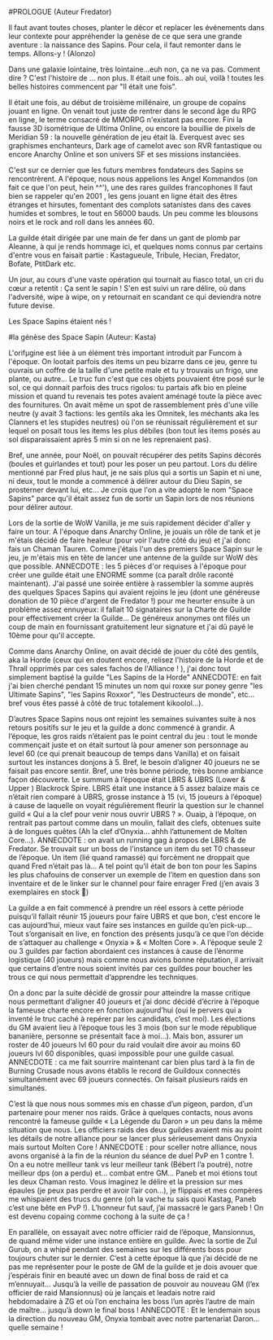 #PROLOGUE (Auteur Fredator)

Il faut avant toutes choses, planter le décor et replacer les événements dans leur contexte pour appréhender la genèse
de ce que sera une grande aventure : la naissance des Sapins.
Pour cela, il faut remonter dans le temps. Allons-y ! (Alonzo)

Dans une galaxie lointaine, très lointaine...euh non, ça ne va pas.
Comment dire ?
C'est l'histoire de ... non plus.
Il était une fois.. ah oui, voilà ! toutes les belles histoires commencent par "Il était une fois".

Il était une fois, au début de troisième millénaire, un groupe de copains jouant en ligne.
On venait tout juste de rentrer dans le second âge du RPG en ligne, le terme consacré de MMORPG n'existant pas encore.
Fini la fausse 3D isométrique de Ultima Online, ou encore la bouillie de pixels de Meridian 59 : la nouvelle génération de jeu était là.
Everquest avec ses graphismes enchanteurs, Dark age of camelot avec son RVR fantastique
ou encore Anarchy Online et son univers SF et ses missions instanciées.

C'est sur ce dernier que les futurs membres fondateurs des Sapins se rencontrèrent.
A l'époque, nous nous appelions les Angel Kommandos (on fait ce que l'on peut, hein ^^'), une des rares guildes francophones
Il faut bien se rappeler qu'en 2001 , les gens jouant en ligne était des êtres étranges et hirsutes,
fomentant des complots satanistes dans des caves humides et sombres, le tout en 56000 bauds.
Un peu comme les blousons noirs et le rock and roll dans les années 60.

La guilde était dirigée par une main de fer dans un gant de plomb par Aleanne, à qui je rends hommage ici,
et quelques noms connus par certains d'entre vous en faisait partie : Kastagueule, Tribule, Hecian, Fredator, Bofate, PtitDark etc.

Un jour, au cours d'une vaste opération qui tournait au fiasco total, un cri du cœur a retentit : Ça sent le sapin !
S'en est suivi un rare délire, où dans l'adversité, wipe à wipe, on y retournait en scandant ce qui deviendra notre future devise.

Les Space Sapins étaient nés !


#la génèse des Space Sapin (Auteur: Kasta)

L'orifµgine est liée à un élément très important introduit par Funcom à l'époque. On lootait parfois des items un peu bizarre dans ce jeu, genre tu ouvrais un coffre de la taille d'une petite male et tu y trouvais un frigo, une plante, ou autre...
Le truc fun c'est que ces objets pouvaient être posé sur le sol, ce qui donnait parfois des trucs rigolos: tu partais afk bio en pleine mission et quand tu revenais tes potes avaient aménagé toute la pièce avec des fournitures. On avait même un spot de rassemblement près d'une ville neutre (y avait 3 factions: les gentils aka les Omnitek, les méchants aka les Clanners et les stupides neutres) où l'on se réunissait régulièrement et sur lequel on posait tous les items les plus débiles (bon tout les items posés au sol disparaissaient après 5 min si on ne les reprenaient pas).

Bref, une année, pour Noël, on pouvait récupérer des petits Sapins décorés (boules et guirlandes et tout) pour les poser un peu partout. Lors du délire mentionné par Fred plus haut, je ne sais plus qui a sortis un Sapin et ni une, ni deux, tout le monde a commencé à délirer autour du Dieu Sapin, se prosterner devant lui, etc...
Je crois que l'on a vite adopté le nom "Space Sapins" parce qu'il était assez fun de sortir un Sapin lors de nos réunions pour délirer autour.

Lors de la sortie de WoW Vanilla, je me suis rapidement décider d'aller y faire un tour. A l'époque dans Anarchy Online, je jouais un rôle de tank et je m'étais décidé de faire healeur (pour voir l'autre côté du jeu) et j'ai donc fais un Chaman Tauren. Comme j'étais l'un des premiers Space Sapin sur le jeu, je m'étais mis en tête de lancer une antenne de la guilde sur WoW dès que possible.
ANNECDOTE : les 5 pièces d'or requises à l'époque pour créer une guilde était une ENORME somme (ca paraît drôle raconté maintenant). J'ai passé une soirée entière à rassembler la somme auprès des quelques Spaces Sapins qui avaient rejoins le jeu (dont une généreuse donation de 10 pièce d'argent de Fredator !) pour me heurter ensuite à un problème assez ennuyeux: il fallait 10 signataires sur la Charte de Guilde pour effectivement créer la Guilde...
De généreux anonymes ont filés un coup de main en fournissant gratuitement leur signature et j'ai dû payé le 10ème pour qu'il accepte.

Comme dans Anarchy Online, on avait décidé de jouer du côté des gentils, aka la Horde (ceux qui en doutent encore, relisez l'histoire de la Horde et de Thrall opprimés par ces sales fachos de l'Alliance ! ), j'ai donc tout simplement baptisé la guilde "Les Sapins de la Horde"
ANNECDOTE: en fait j'ai bien cherché pendant 15 minutes un nom qui roxxe sur poney genre "les Ultimate Sapins", "les Sapins Roxxor", "les Destructeurs de monde", etc... bref vous êtes passé à côté de truc totalement kikoolol...).

D’autres Space Sapins nous ont rejoint les semaines suivantes suite à nos retours positifs sur le jeu et la guilde a donc commencé à grandir. A l’époque, les gros raids n’étaient pas le point central du jeu : tout le monde commençait juste et on était surtout là pour amener son personnage au level 60 (ce qui prenait beaucoup de temps dans Vanilla) et on faisait surtout les instances donjons à 5. Bref, le besoin d’aligner 40 joueurs ne se faisait pas encore sentir. Bref, une très bonne période, très bonne ambiance façon découverte.
Le summum à l’époque était LBRS & UBRS (Lower & Upper ) Blackrock Spire. LBRS était une instance à 5 assez balaize mais ce n’était rien comparé à UBRS, grosse instance à 15 (vi, 15 joueurs à l’époque) à cause de laquelle on voyait régulièrement fleurir la question sur le channel guild « Qui a la clef pour venir nous ouvrir UBRS ? ». Ouaip, à l’époque, on rentrait pas partout comme dans un moulin, fallait des clefs, obtenues suite à de longues quêtes (Ah la clef d’Onyxia… ahhh l’attunement de Molten Core…).
ANNECDOTE : on avait un running gag à propos de LBRS & de Fredator. Se trouvait sur un boss de l’instance un item du set T0 chasseur de l’époque. Un item (lié quand ramassé) qui forcèment ne droppait que quand Fred n’était pas là… A tel point qu’il était de bon ton pour les Sapins les plus chafouins de conserver un exemple de l’item en question dans son inventaire et de le linker sur le channel pour faire enrager Fred (j’en avais 3 exemplaires en stock )

La guilde a en fait commencé à prendre un réel essors à cette période puisqu’il fallait réunir 15 joueurs pour faire UBRS et que bon, c’est encore le cas aujourd’hui, mieux vaut faire ses instances en guilde qu’en pick-up… Tout s’organisait en live, en fonction des présents jusqu’à ce que l’on décide de s’attaquer au challenge « Onyxia » & « Molten Core ». A l’époque seule 2 ou 3 guildes par faction abordaient ces instances à cause de l’énorme logistique (40 joueurs) mais comme nous avions bonne réputation, il arrivait que certains d’entre nous soient invités par ces guildes pour boucher les trous ce qui nous permettait d’apprendre les techniques.

On a donc par la suite décidé de grossir pour atteindre la masse critique nous permettant d’aligner 40 joueurs et j’ai donc décidé d’écrire à l’époque la fameuse charte encore en fonction aujourd’hui (oui le pervers qui a inventé le truc caché à repérer par les candidats, c’est moi). Les élections du GM avaient lieu à l’époque tous les 3 mois (bon sur le mode république bananière, personne se présentait face à moi…). Mais bon, assurer un roster de 40 joueurs lvl 60 pour du raid voulait dire avoir au moins 60 joueurs lvl 60 disponibles, quasi impossible pour une guilde casual.
ANNECDOTE : ca me fait sourrire maintenant car bien plus tard à la fin de Burning Crusade nous avons établis le record de Guildoux connectés simultanément avec 69 joueurs connectés. On faisait plusieurs raids en simultanés.

C’est là que nous nous sommes mis en chasse d’un pigeon, pardon, d’un partenaire pour mener nos raids. Grâce à quelques contacts, nous avons rencontré la fameuse guilde « La Légende du Daron » un peu dans la même situation que nous. Les officiers raids des deux guildes avaient mis au point les détails de notre alliance pour se lancer plus sérieusement dans Onyxia mais surtout Molten Core !
ANNECDOTE : pour sceller notre alliance, nous avons organisé à la fin de la réunion du séance de duel PvP en 1 contre 1. On a eu notre meilleur tank vs leur meilleur tank (Bébert l’a poutré), notre meilleur dps (on a perdu) et… combat entre GM… Paneb et moi étions tout les deux Chaman resto. Vous imaginez le délire et la pression sur mes épaules (je peux pas perdre et avoir l’air con…), je flippais et mes compères me whispaient des trucs du genre (oh la vache tu sais quoi Kastag, Paneb c’est une bête en PvP !). L’honneur fut sauf, j’ai massacré le gars Paneb ! On est devenu copaing comme cochong à la suite de ça !

En parallèle, on essayait avec notre officier raid de l’époque, Mansionnus, de quand même vider une instance entière en guilde. Avec la sortie de Zul Gurub, on a whipé pendant des semaines sur les différents boss pour toujours chuter sur le dernier. C’est à cette époque là que j’ai décidé de ne pas me représenter pour le poste de GM de la guilde et je dois avouer que j’espérais finir en beauté avec un down de final boss de raid et ca m’ennuyait…
Jusqu’à la veille de passation de pouvoir au nouveau GM (l’ex officier de raid Mansionnus) où je lançais et leadais notre raid hebdomadaire à ZG et où l’on enchaina les boss l’un après l’autre de main de maître… jusqu’à down le final boss !
ANNECDOTE : Et le lendemain sous la direction du nouveau GM, Onyxia tombait avec notre partenariat Daron… quelle semaine !